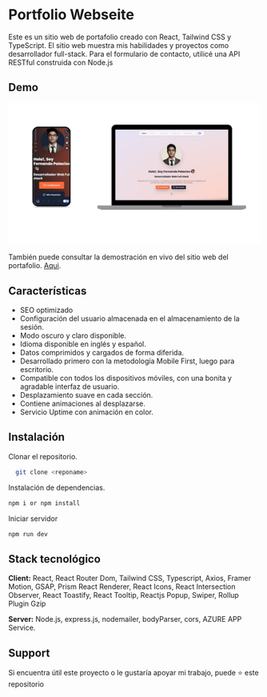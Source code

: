 # Portfolio Webseite

Este es un sitio web de portafolio creado con React, Tailwind CSS y TypeScript. El sitio web muestra mis habilidades y proyectos como desarrollador full-stack. Para el formulario de contacto, utilicé una API RESTful construida con Node.js

## Demo

<img src="./ferdemo.jpg" alt="Imagen Demo" width="1080"/>

También puede consultar la demostración en vivo del sitio web del portafolio. [Aqui](https://).

## Características

- SEO optimizado
- Configuración del usuario almacenada en el almacenamiento de la sesión.
- Modo oscuro y claro disponible.
- Idioma disponible en inglés y español.
- Datos comprimidos y cargados de forma diferida.
- Desarrollado primero con la metodología Mobile First, luego para escritorio.
- Compatible con todos los dispositivos móviles, con una bonita y agradable interfaz de usuario.
- Desplazamiento suave en cada sección.
- Contiene animaciones al desplazarse.
- Servicio Uptime con animación en color.

## Instalación

Clonar el repositorio.

```bash
  git clone <reponame>
```

Instalación de dependencias.

```bash
npm i or npm install
```

Iniciar servidor

```bash
npm run dev
```


## Stack tecnológico

**Client:** React, React Router Dom, Tailwind CSS, Typescript, Axios, Framer Motion, GSAP, Prism React Renderer, React Icons, React Intersection Observer, React Toastify, React Tooltip, Reactjs Popup, Swiper, Rollup Plugin Gzip

**Server:** Node.js, express.js, nodemailer, bodyParser, cors, AZURE APP Service.

## Support

Si encuentra útil este proyecto o le gustaría apoyar mi trabajo, puede ⭐ este repositorio
